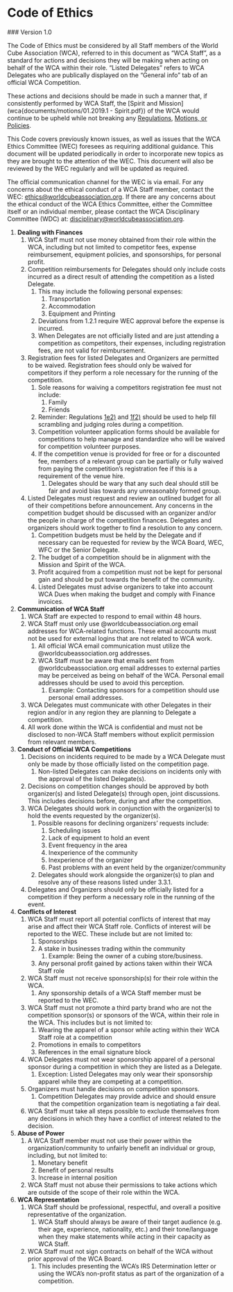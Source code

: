 # Code of Ethics
<div class="version">
### Version 1.0
</div>

The Code of Ethics must be considered by all Staff members of the World Cube Association (WCA), referred to in this document as “WCA Staff”, as a standard for actions and decisions they will be making when acting on behalf of the WCA within their role. “Listed Delegates” refers to WCA Delegates who are publically displayed on the “General info” tab of an official WCA Competition.

These actions and decisions should be made in such a manner that, if consistently performed by WCA Staff, the [Spirit and Mission](wca{documents/motions/01.2019.1 - Spirit.pdf}) of the WCA would continue to be upheld while not breaking any [Regulations](wca{regulations}), [Motions, or Policies](wca{documents}).

This Code covers previously known issues, as well as issues that the WCA Ethics Committee (WEC) foresees as requiring additional guidance. This document will be updated periodically in order to incorporate new topics as they are brought to the attention of the WEC. This document will also be reviewed by the WEC regularly and will be updated as required.

The official communication channel for the WEC is via email. For any concerns about the ethical conduct of a WCA Staff member, contact the WEC: [ethics@worldcubeassociation.org](mailto:ethics@worldcubeassociation.org). If there are any concerns about the ethical conduct of the WCA Ethics Committee, either the Committee itself or an individual member, please contact the WCA Disciplinary Committee (WDC) at: [disciplinary@worldcubeassociation.org](mailto:disciplinary@worldcubeassociation.org).

<div class="page-break"></div>

1. **Dealing with Finances**
   1. WCA Staff must not use money obtained from their role within the WCA, including but not limited to competitor fees, expense reimbursement, equipment policies, and sponsorships, for personal profit.
   2. Competition reimbursements for Delegates should only include costs incurred as a direct result of attending the competition as a listed Delegate.
      1. This may include the following personal expenses:
         1. Transportation
         2. Accommodation
         3. Equipment and Printing
      2. Deviations from 1.2.1 require WEC approval before the expense is incurred.
      3. When Delegates are not officially listed and are just attending a competition as competitors, their expenses, including registration fees, are not valid for reimbursement.
   3. Registration fees for listed Delegates and Organizers are permitted to be waived. Registration fees should only be waived for competitors if they perform a role necessary for the running of the competition.
      1. Sole reasons for waiving a competitors registration fee must not include:
         1. Family
         2. Friends
      2. Reminder: Regulations [1e2)](wca{regulations/#1e2}) and [1f2)](wca{regulations/#1f2}) should be used to help  fill scrambling and judging roles during a competition.
      3. Competition volunteer application forms should be available for competitions to help manage and standardize who will be waived for competition volunteer purposes.
      4. If the competition venue is provided for free or for a discounted fee, members of a relevant group can be partially or fully waived from paying the competition’s registration fee if this is a requirement of the venue hire.
         1. Delegates should be wary that any such deal should still be fair and avoid bias towards any unreasonably formed group.
   4. Listed Delegates must request and review an outlined budget for all of their competitions before announcement. Any concerns in the competition budget should be discussed with an organizer and/or the people in charge of the competition finances. Delegates and organizers should work together to find a resolution to any concern.
      1. Competition budgets must be held by the Delegate and if necessary can be requested for review by the WCA Board, WEC, WFC or the Senior Delegate.
      2. The budget of a competition should be in alignment with the Mission and Spirit of the WCA.
      3. Profit acquired from a competition must not be kept for personal gain and should be put towards the benefit of the community.
      4. Listed Delegates must advise organizers to take into account WCA Dues when making the budget and comply with Finance invoices.
2. **Communication of WCA Staff**
   1. WCA Staff are expected to respond to email within 48 hours.
   2. WCA Staff must only use @worldcubeassociation.org email addresses for WCA-related functions. These email accounts must not be used for external logins that are not related to WCA work.
      1. All official WCA email communication must utilize the @worldcubeassociation.org addresses.
      2. WCA Staff must be aware that emails sent from @worldcubeassociation.org email addresses to external parties may be perceived as being on behalf of the WCA. Personal email addresses should be used to avoid this perception.
         1. Example: Contacting sponsors for a competition should use personal email addresses.
   3. WCA Delegates must communicate with other Delegates in their region and/or in any region they are planning to Delegate a competition.
   4. All work done within the WCA is confidential and must not be disclosed to non-WCA Staff members without explicit permission from relevant members.
3. **Conduct of Official WCA Competitions**
   1. Decisions on incidents required to be made by a WCA Delegate must only be made by those officially listed on the competition page.
      1. Non-listed Delegates can make decisions on incidents only with the approval of the listed Delegate(s).
   2. Decisions on competition changes should be approved by both organizer(s) and listed Delegate(s) through open, joint discussions. This includes decisions before, during and after the competition.
   3. WCA Delegates should work in conjunction with the organizer(s) to hold the events requested by the organizer(s).
      1. Possible reasons for declining organizers’ requests include:
         1. Scheduling issues
         2. Lack of equipment to hold an event
         3. Event frequency in the area
         4. Inexperience of the community
         5. Inexperience of the organizer
         6. Past problems with an event held by the organizer/community
      2. Delegates should work alongside the organizer(s) to plan and resolve any of these reasons listed under 3.3.1.
   4. Delegates and Organizers should only be officially listed for a competition if they perform a necessary role in the running of the event.
4. **Conflicts of Interest**
   1. WCA Staff must report all potential conflicts of interest that may arise and affect their WCA Staff role. Conflicts of interest will be reported to the WEC. These include but are not limited to:
      1. Sponsorships
      2. A stake in businesses trading within the community
         1. Example: Being the owner of a cubing store/business.
      3. Any personal profit gained by actions taken within their WCA Staff role
   2. WCA Staff must not receive sponsorship(s) for their role within the WCA.
      1. Any sponsorship details of a WCA Staff member must be reported to the WEC.
   3. WCA Staff must not promote a third party brand who are not the competition sponsor(s) or sponsors of the WCA, within their role in the WCA. This includes but is not limited to:
      1. Wearing the apparel of a sponsor while acting within their WCA Staff role at a competition
      2. Promotions in emails to competitors
      3. References in the email signature block
   4. WCA Delegates must not wear sponsorship apparel of a personal sponsor during a competition in which they are listed as a Delegate.
      1. Exception: Listed Delegates may only wear their sponsorship apparel while they are competing at a competition.
   5. Organizers must handle decisions on competition sponsors.
      1. Competition Delegates may provide advice and should ensure that the competition organization team is negotiating a fair deal.
   6. WCA Staff must take all steps possible to exclude themselves from any decisions in which they have a conflict of interest related to the decision.
5. **Abuse of Power**
   1. A WCA Staff member must not use their power within the organization/community to unfairly benefit an individual or group, including, but not limited to:
      1. Monetary benefit
      2. Benefit of personal results
      3. Increase in internal position
   2. WCA Staff must not abuse their permissions to take actions which are outside of the scope of their role within the WCA.
6. **WCA Representation**
   1. WCA Staff should be professional, respectful, and overall a positive representative of the organization.
      1. WCA Staff should always be aware of their target audience (e.g. their age, experience, nationality, etc.) and their tone/language when they make statements while acting in their capacity as WCA Staff.
   2. WCA Staff must not sign contracts on behalf of the WCA without prior approval of the WCA Board.
      1. This includes presenting the WCA’s IRS Determination letter or using the WCA’s non-profit status as part of the organization of a competition.
